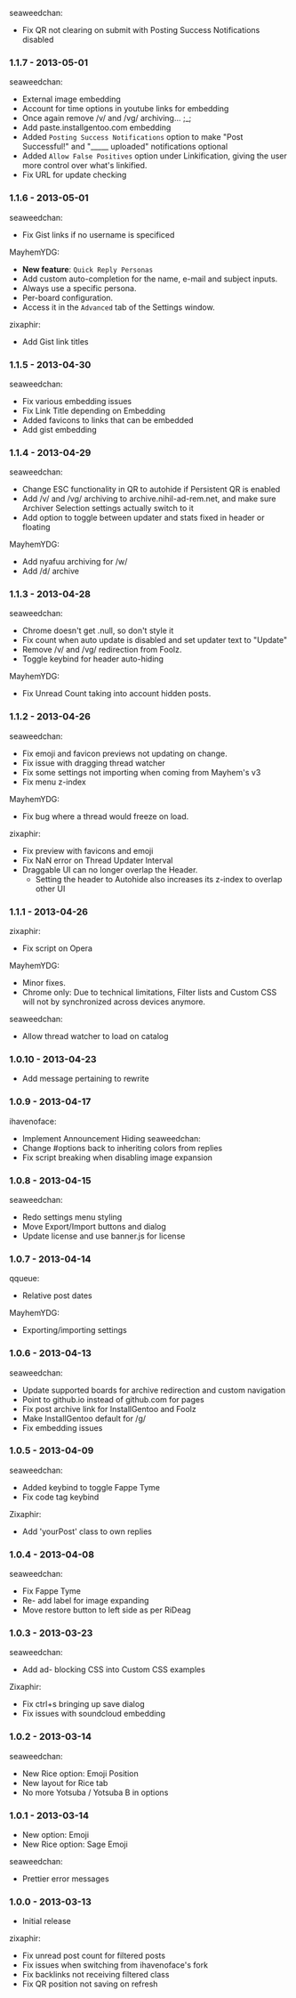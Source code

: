 seaweedchan:
- Fix QR not clearing on submit with Posting Success Notifications disabled

### 1.1.7 - 2013-05-01
seaweedchan:
- External image embedding
- Account for time options in youtube links for embedding
- Once again remove /v/ and /vg/ archiving... ;_;
- Add paste.installgentoo.com embedding
- Added `Posting Success Notifications` option to make "Post Successful!" and "_____ uploaded" notifications optional
- Added `Allow False Positives` option under Linkification, giving the user more control over what's linkified.
- Fix URL for update checking

### 1.1.6 - 2013-05-01
seaweedchan:
- Fix Gist links if no username is specificed

MayhemYDG:
- **New feature**: `Quick Reply Personas`
 - Add custom auto-completion for the name, e-mail and subject inputs.
 - Always use a specific persona.
 - Per-board configuration.
 - Access it in the `Advanced` tab of the Settings window.

zixaphir:
- Add Gist link titles

### 1.1.5 - 2013-04-30
seaweedchan:
- Fix various embedding issues
- Fix Link Title depending on Embedding
- Added favicons to links that can be embedded
- Add gist embedding

### 1.1.4 - 2013-04-29
seaweedchan:
- Change ESC functionality in QR to autohide if Persistent QR is enabled
- Add /v/ and /vg/ archiving to archive.nihil-ad-rem.net, and make sure Archiver Selection settings actually switch to it
- Add option to toggle between updater and stats fixed in header or floating

MayhemYDG: 
- Add nyafuu archiving for /w/
- Add /d/ archive

### 1.1.3 - 2013-04-28
seaweedchan:
- Chrome doesn't get .null, so don't style it
- Fix count when auto update is disabled and set updater text to "Update"
- Remove /v/ and /vg/ redirection from Foolz.
- Toggle keybind for header auto-hiding

MayhemYDG:
- Fix Unread Count taking into account hidden posts.

### 1.1.2 - 2013-04-26
seaweedchan:
- Fix emoji and favicon previews not updating on change.
- Fix issue with dragging thread watcher
- Fix some settings not importing when coming from Mayhem's v3
- Fix menu z-index

MayhemYDG:
- Fix bug where a thread would freeze on load.

zixaphir:
- Fix preview with favicons and emoji
- Fix NaN error on Thread Updater Interval
- Draggable UI can no longer overlap the Header.
  - Setting the header to Autohide also increases its z-index to overlap other UI

### 1.1.1 - 2013-04-26
zixaphir:
- Fix script on Opera

MayhemYDG:
- Minor fixes.
- Chrome only: Due to technical limitations, Filter lists and Custom CSS will not by synchronized across devices anymore.

seaweedchan:
- Allow thread watcher to load on catalog

### 1.0.10 - 2013-04-23
- Add message pertaining to rewrite

### 1.0.9 - 2013-04-17
ihavenoface:
- Implement Announcement Hiding
seaweedchan:
- Change #options back to inheriting colors from replies
- Fix script breaking when disabling image expansion

### 1.0.8 - 2013-04-15
seaweedchan:
- Redo settings menu styling
- Move Export/Import buttons and dialog
- Update license and use banner.js for license

### 1.0.7 - 2013-04-14
qqueue:
- Relative post dates

MayhemYDG:
- Exporting/importing settings

### 1.0.6 - 2013-04-13
seaweedchan:
- Update supported boards for archive redirection and custom navigation
- Point to github.io instead of github.com for pages
- Fix post archive link for InstallGentoo and Foolz
- Make InstallGentoo default for /g/
- Fix embedding issues

### 1.0.5 - 2013-04-09
seaweedchan:
- Added keybind to toggle Fappe Tyme
- Fix code tag keybind

Zixaphir:
- Add 'yourPost' class to own replies

### 1.0.4 - 2013-04-08
seaweedchan:
- Fix Fappe Tyme
- Re- add label for image expanding
- Move restore button to left side as per RiDeag

### 1.0.3 - 2013-03-23
seaweedchan:
- Add ad- blocking CSS into Custom CSS examples

Zixaphir:
- Fix ctrl+s bringing up save dialog
- Fix issues with soundcloud embedding

### 1.0.2 - 2013-03-14
seaweedchan:
- New Rice option: Emoji Position
- New layout for Rice tab
- No more Yotsuba / Yotsuba B in options

### 1.0.1 - 2013-03-14
- New option: Emoji
- New Rice option: Sage Emoji

seaweedchan:
- Prettier error messages

### 1.0.0 - 2013-03-13
- Initial release

zixaphir:
- Fix unread post count for filtered posts
- Fix issues when switching from ihavenoface's fork
- Fix backlinks not receiving filtered class
- Fix QR position not saving on refresh
